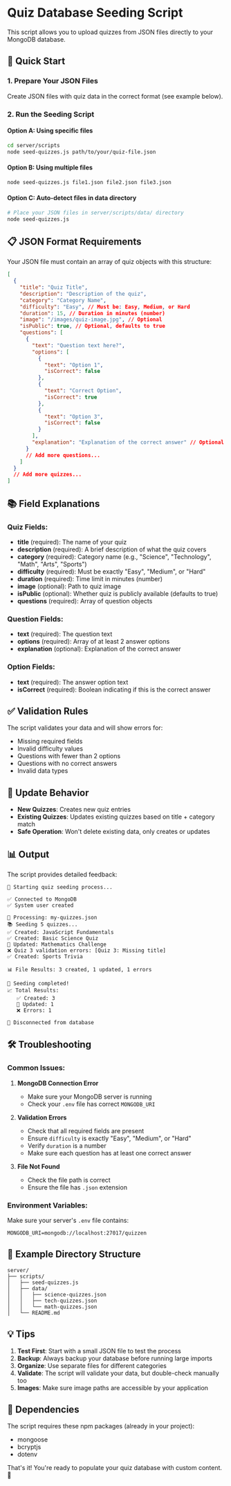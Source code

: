 # Quiz Database Seeding Script

This script allows you to upload quizzes from JSON files directly to your MongoDB database.

## 🚀 Quick Start

### 1. Prepare Your JSON Files
Create JSON files with quiz data in the correct format (see example below).

### 2. Run the Seeding Script

#### Option A: Using specific files
```bash
cd server/scripts
node seed-quizzes.js path/to/your/quiz-file.json
```

#### Option B: Using multiple files
```bash
node seed-quizzes.js file1.json file2.json file3.json
```

#### Option C: Auto-detect files in data directory
```bash
# Place your JSON files in server/scripts/data/ directory
node seed-quizzes.js
```

## 📋 JSON Format Requirements

Your JSON file must contain an array of quiz objects with this structure:

```json
[
  {
    "title": "Quiz Title",
    "description": "Description of the quiz",
    "category": "Category Name",
    "difficulty": "Easy", // Must be: Easy, Medium, or Hard
    "duration": 15, // Duration in minutes (number)
    "image": "/images/quiz-image.jpg", // Optional
    "isPublic": true, // Optional, defaults to true
    "questions": [
      {
        "text": "Question text here?",
        "options": [
          {
            "text": "Option 1",
            "isCorrect": false
          },
          {
            "text": "Correct Option",
            "isCorrect": true
          },
          {
            "text": "Option 3",
            "isCorrect": false
          }
        ],
        "explanation": "Explanation of the correct answer" // Optional
      }
      // Add more questions...
    ]
  }
  // Add more quizzes...
]
```

## 📚 Field Explanations

### Quiz Fields:
- **title** (required): The name of your quiz
- **description** (required): A brief description of what the quiz covers
- **category** (required): Category name (e.g., "Science", "Technology", "Math", "Arts", "Sports")
- **difficulty** (required): Must be exactly "Easy", "Medium", or "Hard"
- **duration** (required): Time limit in minutes (number)
- **image** (optional): Path to quiz image
- **isPublic** (optional): Whether quiz is publicly available (defaults to true)
- **questions** (required): Array of question objects

### Question Fields:
- **text** (required): The question text
- **options** (required): Array of at least 2 answer options
- **explanation** (optional): Explanation of the correct answer

### Option Fields:
- **text** (required): The answer option text
- **isCorrect** (required): Boolean indicating if this is the correct answer

## ✅ Validation Rules

The script validates your data and will show errors for:

- Missing required fields
- Invalid difficulty values
- Questions with fewer than 2 options
- Questions with no correct answers
- Invalid data types

## 🔄 Update Behavior

- **New Quizzes**: Creates new quiz entries
- **Existing Quizzes**: Updates existing quizzes based on title + category match
- **Safe Operation**: Won't delete existing data, only creates or updates

## 📊 Output

The script provides detailed feedback:

```
🚀 Starting quiz seeding process...

✅ Connected to MongoDB
✅ System user created

📄 Processing: my-quizzes.json
📚 Seeding 5 quizzes...
✅ Created: JavaScript Fundamentals
✅ Created: Basic Science Quiz
🔄 Updated: Mathematics Challenge
❌ Quiz 3 validation errors: [Quiz 3: Missing title]
✅ Created: Sports Trivia

📊 File Results: 3 created, 1 updated, 1 errors

🎉 Seeding completed!
📈 Total Results:
   ✅ Created: 3
   🔄 Updated: 1
   ❌ Errors: 1

👋 Disconnected from database
```

## 🛠️ Troubleshooting

### Common Issues:

1. **MongoDB Connection Error**
   - Make sure your MongoDB server is running
   - Check your `.env` file has correct `MONGODB_URI`

2. **Validation Errors**
   - Check that all required fields are present
   - Ensure `difficulty` is exactly "Easy", "Medium", or "Hard"
   - Verify `duration` is a number
   - Make sure each question has at least one correct answer

3. **File Not Found**
   - Check the file path is correct
   - Ensure the file has `.json` extension

### Environment Variables:
Make sure your server's `.env` file contains:
```
MONGODB_URI=mongodb://localhost:27017/quizzen
```

## 📁 Example Directory Structure

```
server/
├── scripts/
│   ├── seed-quizzes.js
│   ├── data/
│   │   ├── science-quizzes.json
│   │   ├── tech-quizzes.json
│   │   └── math-quizzes.json
│   └── README.md
```

## 💡 Tips

1. **Test First**: Start with a small JSON file to test the process
2. **Backup**: Always backup your database before running large imports
3. **Organize**: Use separate files for different categories
4. **Validate**: The script will validate your data, but double-check manually too
5. **Images**: Make sure image paths are accessible by your application

## 🔧 Dependencies

The script requires these npm packages (already in your project):
- mongoose
- bcryptjs
- dotenv

That's it! You're ready to populate your quiz database with custom content. 🎉